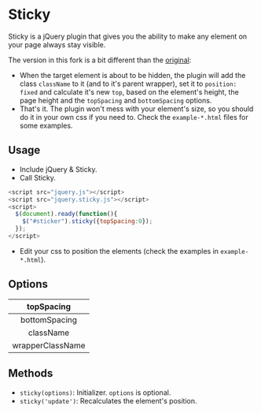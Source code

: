# Sticky

Sticky is a jQuery plugin that gives you the ability to make any element on your page always stay visible.

The version in this fork is a bit different than the [original](https://github.com/garand/Sticky):

- When the target element is about to be hidden, the plugin will add the class `className` to it (and to it's parent wrapper), set it to `position: fixed` and calculate it's new `top`, based on the element's height, the page height and the `topSpacing` and `bottomSpacing` options.
- That's it. The plugin won't mess with your element's size, so you should do it in your own css if you need to. Check the `example-*.html` files for some examples.

## Usage

- Include jQuery & Sticky.
- Call Sticky.

```javascript
<script src="jquery.js"></script>
<script src="jquery.sticky.js"></script>
<script>
  $(document).ready(function(){
    $("#sticker").sticky({topSpacing:0});
  });
</script>
```

- Edit your css to position the elements (check the examples in `example-*.html`).


## Options

|topSpacing      |
|:--------------:|
|bottomSpacing   |
|className       |
|wrapperClassName|

## Methods

* `sticky(options)`: Initializer. `options` is optional.
* `sticky('update')`: Recalculates the element's position.

 